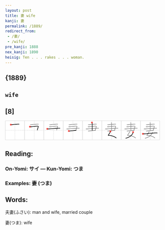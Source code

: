 ```yaml
---
layout: post
title: 妻 wife
kanji: 妻
permalink: /1889/
redirect_from:
 - /妻/
 - /wife/
pre_kanji: 1888
nex_kanji: 1890
heisig: Ten . . . rakes . . . woman.
---
```


## {1889}

## `wife`

## [8]

<div class="stroke"><img src="../images/E5A6BB.png" /></div>

## Reading:

### On-Yomi: サイ &mdash; Kun-Yomi: つま

### Examples: 妻 (つま)

## Words:

夫妻(ふさい): man and wife, married couple

妻(つま): wife

